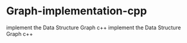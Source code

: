 # Graph-implementation-cpp
implement the Data Structure Graph c++
implement the Data Structure Graph c++


